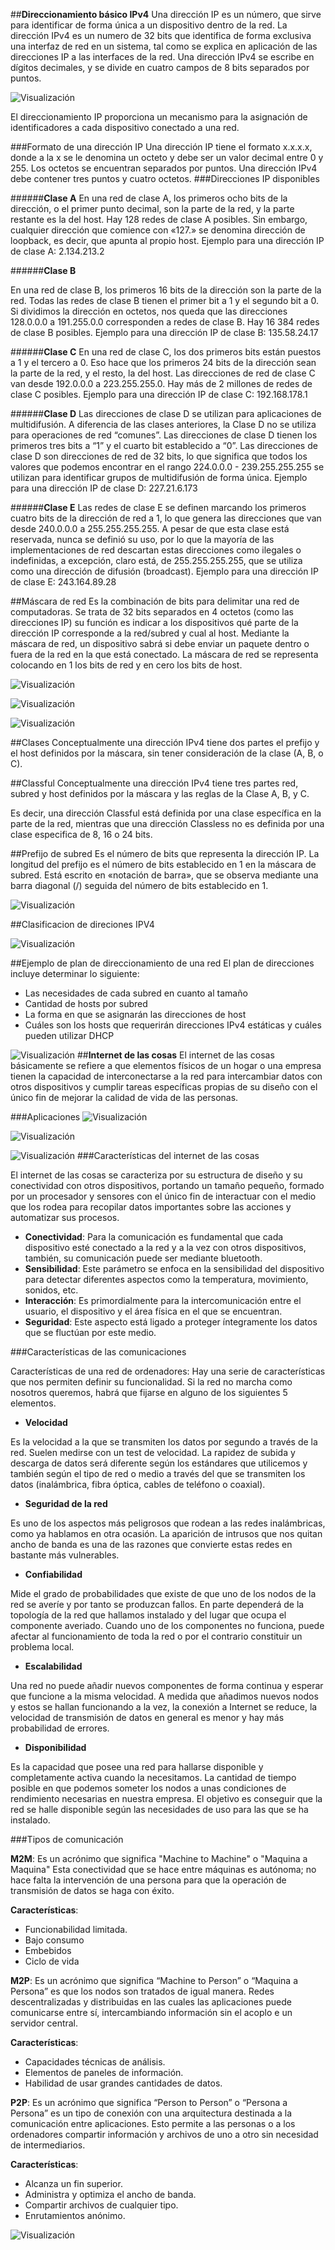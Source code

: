 ##**Direccionamiento básico IPv4**
Una dirección IP es un número, que sirve para identificar de forma única a un dispositivo dentro de la red.
La dirección IPv4 es un numero de 32 bits que identifica de forma exclusiva una interfaz de red en un sistema, tal como se explica en aplicación de las direcciones IP a las interfaces de la red. Una dirección IPv4 se escribe en dígitos decimales, y se divide en cuatro campos de 8 bits separados por puntos.

![Visualización](https://scontent.fcue10-1.fna.fbcdn.net/v/t39.30808-6/277586416_724557605577367_6231186254466409603_n.jpg?_nc_cat=107&ccb=1-5&_nc_sid=730e14&_nc_ohc=G4GR6H13GYUAX-dKLgg&_nc_ht=scontent.fcue10-1.fna&oh=00_AT8slN72dyRbgjjvpOxuYNplVthrxpq48vDRhm7HY9WvSQ&oe=624CEC67)


El direccionamiento IP proporciona un mecanismo para la asignación de identificadores a cada dispositivo conectado a una red. 

###Formato de una dirección IP
Una dirección IP tiene el formato x.x.x.x, donde a la x se le denomina un octeto y debe ser un valor decimal entre 0 y 255. Los octetos se encuentran separados por puntos. Una dirección IPv4 debe contener tres puntos y cuatro octetos.
###Direcciones IP disponibles

######**Clase A**
En una red de clase A, los primeros ocho bits de la dirección, o el primer punto decimal, son la parte de la red, y la parte restante es la del host. Hay 128 redes de clase A posibles. 
Sin embargo, cualquier dirección que comience con «127.» se denomina dirección de loopback, es decir, que apunta al propio host.
Ejemplo para una dirección IP de clase A:
2.134.213.2

######**Clase B**

En una red de clase B, los primeros 16 bits de la dirección son la parte de la red. Todas las redes de clase B tienen el primer bit a 1 y el segundo bit a 0. Si dividimos la dirección en octetos, nos queda que las direcciones 128.0.0.0 a 191.255.0.0 corresponden a redes de clase B. Hay 16 384 redes de clase B posibles.
Ejemplo para una dirección IP de clase B:
135.58.24.17

######**Clase C**
En una red de clase C, los dos primeros bits están puestos a 1 y el tercero a 0. Eso hace que los primeros 24 bits de la dirección sean la parte de la red, y el resto, la del host. Las direcciones de red de clase C van desde 192.0.0.0 a 223.255.255.0. Hay más de 2 millones de redes de clase C posibles.
Ejemplo para una dirección IP de clase C:
192.168.178.1
 
######**Clase D**
Las direcciones de clase D se utilizan para aplicaciones de multidifusión. A diferencia de las clases anteriores, la Clase D no se utiliza para operaciones de red “comunes”. Las direcciones de clase D tienen los primeros tres bits a “1” y el cuarto bit establecido a “0”. Las direcciones de clase D son direcciones de red de 32 bits, lo que significa que todos los valores que podemos encontrar en el rango 224.0.0.0 - 239.255.255.255 se utilizan para identificar grupos de multidifusión de forma única. 
Ejemplo para una dirección IP de clase D:
227.21.6.173

######**Clase E**
Las redes de clase E se definen marcando los primeros cuatro bits de la dirección de red a 1, lo que genera las direcciones que van desde 240.0.0.0 a 255.255.255.255. A pesar de que esta clase está reservada, nunca se definió su uso, por lo que la mayoría de las implementaciones de red descartan estas direcciones como ilegales o indefinidas, a excepción, claro está, de 255.255.255.255, que se utiliza como una dirección de difusión (broadcast).
Ejemplo para una dirección IP de clase E:
243.164.89.28    

##Máscara de red
Es la combinación de bits para delimitar una red de computadoras. Se trata de 32 bits separados en 4 octetos (como las direcciones IP) su función es indicar a los dispositivos qué parte de la dirección IP corresponde a la red/subred y cual al host.
Mediante la máscara de red, un dispositivo sabrá si debe enviar un paquete dentro o fuera de la red en la que está conectado. La máscara de red se representa colocando en 1 los bits de red y en cero los bits de host. 

![Visualización](https://scontent.fcue10-1.fna.fbcdn.net/v/t39.30808-6/277563068_724557755577352_1000881864191499481_n.jpg?_nc_cat=109&ccb=1-5&_nc_sid=730e14&_nc_ohc=2v__F1POIQ0AX-lk0dB&_nc_ht=scontent.fcue10-1.fna&oh=00_AT80qJa1n9W--tp5kuJ3k4hjynNnJihZC_Eyos_G2dPrlw&oe=624D8B9E)

![Visualización](https://scontent.fcue10-1.fna.fbcdn.net/v/t39.30808-6/277571417_724557772244017_5749783295238405566_n.jpg?_nc_cat=104&ccb=1-5&_nc_sid=730e14&_nc_ohc=NztUNuwOOJ4AX-A0BlV&_nc_ht=scontent.fcue10-1.fna&oh=00_AT-oZXKKn2OCRM9ZK5bdzLh8TFjr8G_jI0KbROo4CzC7hA&oe=624CD11B)

![Visualización](https://scontent.fcue10-1.fna.fbcdn.net/v/t39.30808-6/277778784_724557795577348_8754553997937313642_n.jpg?_nc_cat=102&ccb=1-5&_nc_sid=730e14&_nc_ohc=k9aBZLJGTYwAX8VHcZ-&_nc_ht=scontent.fcue10-1.fna&oh=00_AT9Yb6B79CiCSeZciNYGJ7NQtvv6a_DeSs2BLpQd7-I6cQ&oe=624C2309)

##Clases 
Conceptualmente una dirección IPv4 tiene dos partes el prefijo y el host definidos por la máscara, sin tener consideración de la clase (A, B, o C). 

##Classful 
Conceptualmente una dirección IPv4 tiene tres partes red, subred y host definidos por la máscara y las reglas de la Clase A, B, y C.

Es decir, una dirección Classful está definida por una clase específica en la parte de la red, mientras que una dirección Classless no es definida por una clase especifica de 8, 16 o 24 bits.

##Prefijo de subred
Es el número de bits que representa la dirección IP. La longitud del prefijo es el número de bits establecido en 1 en la máscara de subred. Está escrito en «notación de barra», que se observa mediante una barra diagonal (/) seguida del número de bits establecido en 1.

![Visualización](https://scontent.fcue10-1.fna.fbcdn.net/v/t39.30808-6/277563155_724557638910697_1785199284200903763_n.jpg?_nc_cat=102&ccb=1-5&_nc_sid=730e14&_nc_ohc=UZXWITIq7FkAX8vR_sd&_nc_ht=scontent.fcue10-1.fna&oh=00_AT_Jd9tO9DswuyCaOeN0jQPL4mV3HecFaEpwdGWcN3YG9A&oe=624DF10F)

##Clasificacion de direciones IPV4

![Visualización](https://scontent.fcue10-1.fna.fbcdn.net/v/t39.30808-6/277806236_724557792244015_3788331445985599611_n.jpg?_nc_cat=104&ccb=1-5&_nc_sid=730e14&_nc_ohc=_bgICZxN2dsAX9N3z2j&_nc_ht=scontent.fcue10-1.fna&oh=00_AT9TXsMYbYjEFq5LlUjGHMyzI-Kx3tSVzc1H4UsRdwjK-w&oe=624D096B)

##Ejemplo de plan de direccionamiento de una red
El plan de direcciones incluye determinar lo siguiente:

- Las necesidades de cada subred en cuanto al tamaño
- Cantidad de hosts por subred
- La forma en que se asignarán las direcciones de host
- Cuáles son los hosts que requerirán direcciones IPv4 estáticas y cuáles pueden utilizar DHCP
        

![Visualización](https://scontent.fcue10-1.fna.fbcdn.net/v/t39.30808-6/277564953_724557745577353_3383803454560922221_n.jpg?_nc_cat=104&ccb=1-5&_nc_sid=730e14&_nc_ohc=ruaFQEI2YlsAX9PydPN&_nc_ht=scontent.fcue10-1.fna&oh=00_AT9H8Y1BZ2v5GbOHhLihLFMaEEojP3exci_ktutio91zRA&oe=624CD159)
##**Internet de las cosas**
El internet de las cosas básicamente se refiere a que elementos físicos de un hogar o una empresa tienen la capacidad de interconectarse a la red para intercambiar datos con otros dispositivos y cumplir tareas específicas propias de su diseño con el único fin de mejorar la calidad de vida de las personas.

###Aplicaciones 
![Visualización](https://scontent.fcue10-1.fna.fbcdn.net/v/t39.30808-6/277705807_724557642244030_9130101881771183172_n.jpg?_nc_cat=106&ccb=1-5&_nc_sid=730e14&_nc_ohc=EZ3n7rWhWucAX8DC5TK&_nc_ht=scontent.fcue10-1.fna&oh=00_AT9Wfoe9mWtxV1yFBc0UE_Y0ZBvdTDjQjtVZfo18H701EA&oe=624C1A5B)

![Visualización](https://scontent.fcue10-1.fna.fbcdn.net/v/t39.30808-6/277806364_724557635577364_2665909587306572784_n.jpg?_nc_cat=100&ccb=1-5&_nc_sid=730e14&_nc_ohc=Uj7sv9707ioAX_J1Rtz&_nc_ht=scontent.fcue10-1.fna&oh=00_AT80KwTe6hkcsqNuY82LZX4bDYGyf9kaaI8w0zpHxJ-W9g&oe=624DE045)

![Visualización](https://scontent.fcue10-1.fna.fbcdn.net/v/t39.30808-6/277782957_724557645577363_1422103579139843505_n.jpg?_nc_cat=106&ccb=1-5&_nc_sid=730e14&_nc_ohc=hx1Hwe_W2W0AX9NJjq_&_nc_ht=scontent.fcue10-1.fna&oh=00_AT-Iabct44yylD5rk9foz4_OU-f6CvOVZ1swnZIAQyK8kA&oe=624D6EDE)
###Características del internet de las cosas 

El internet de las cosas se caracteriza por su estructura de diseño y su conectividad con otros dispositivos, portando un tamaño pequeño, formado por un procesador y sensores con el único fin de interactuar con el medio que los rodea para recopilar datos importantes sobre las acciones y automatizar sus procesos.

- **Conectividad**: Para la comunicación es fundamental que cada dispositivo esté conectado a la red y a la vez con otros dispositivos, también, su comunicación puede ser mediante bluetooth.
- **Sensibilidad**: Este parámetro se enfoca en la sensibilidad del dispositivo para detectar diferentes aspectos como la temperatura, movimiento, sonidos, etc.
- **Interacción**: Es primordialmente para la intercomunicación entre el usuario, el dispositivo y el área física en el que se encuentran. 
- **Seguridad**: Este aspecto está ligado a proteger íntegramente los datos que se fluctúan por este medio. 

###Características de las comunicaciones

Características de una red de ordenadores: Hay una serie de características que nos permiten definir su funcionalidad. Si la red no marcha como nosotros queremos, habrá que fijarse en alguno de los siguientes 5 elementos.

- **Velocidad**

Es la velocidad a la que se transmiten los datos por segundo a través de la red. Suelen medirse con un test de velocidad. La rapidez de subida y descarga de datos será diferente según los estándares que utilicemos y también según el tipo de red o medio a través del que se transmiten los datos (inalámbrica, fibra óptica, cables de teléfono o coaxial).

- **Seguridad de la red**

Es uno de los aspectos más peligrosos que rodean a las redes inalámbricas, como ya hablamos en otra ocasión. La aparición de intrusos que nos quitan ancho de banda es una de las razones que convierte estas redes en bastante más vulnerables.

- **Confiabilidad**

Mide el grado de probabilidades que existe de que uno de los nodos de la red se averíe y por tanto se produzcan fallos. En parte dependerá de la topología de la red que hallamos instalado y del lugar que ocupa el componente averiado. Cuando uno de los componentes no funciona, puede afectar al funcionamiento de toda la red o por el contrario constituir un problema local.

- **Escalabilidad**

Una red no puede añadir nuevos componentes de forma continua y esperar que funcione a la misma velocidad. A medida que añadimos nuevos nodos y estos se hallan funcionando a la vez, la conexión a Internet se reduce, la velocidad de transmisión de datos en general es menor y hay más probabilidad de errores.

- **Disponibilidad**

Es la capacidad que posee una red para hallarse disponible y completamente activa cuando la necesitamos. La cantidad de tiempo posible en que podemos someter los nodos a unas condiciones de rendimiento necesarias en nuestra empresa. El objetivo es conseguir que la red se halle disponible según las necesidades de uso para las que se ha instalado.

###Tipos de comunicación

**M2M**:
Es un acrónimo que significa "Machine to Machine" o "Maquina a Maquina" Esta conectividad que se hace entre máquinas es autónoma; no hace falta la intervención de una persona para que la operación de transmisión de datos se haga con éxito.

**Características**:
- Funcionabilidad limitada.
- Bajo consumo
- Embebidos
- Ciclo de vida

**M2P**:
Es un acrónimo que significa “Machine to Person” o “Maquina a Persona” es que los nodos son tratados de igual manera. Redes descentralizadas y distribuidas en las cuales las aplicaciones puede comunicarse entre sí, intercambiando información sin el acoplo e un servidor central.

**Características**:
- Capacidades técnicas de análisis.
- Elementos de paneles de información.
- Habilidad de usar grandes cantidades de datos.

**P2P**:
Es un acrónimo que significa “Person to Person” o “Persona a Persona” es un tipo de conexión con una arquitectura destinada a la comunicación entre aplicaciones. Esto permite a las personas o a los ordenadores compartir información y archivos de uno a otro sin necesidad de intermediarios.

**Características**:
- Alcanza un fin superior.
- Administra y optimiza el ancho de banda.
- Compartir archivos de cualquier tipo.
- Enrutamientos anónimo.

![Visualización](https://scontent.fcue10-1.fna.fbcdn.net/v/t39.30808-6/277779624_724557662244028_8503474722113767126_n.jpg?_nc_cat=105&ccb=1-5&_nc_sid=730e14&_nc_ohc=4EyKs6hBgcYAX9Vq0vC&_nc_ht=scontent.fcue10-1.fna&oh=00_AT8vGG4A8IqC4VtR9alT6MjRMv3XFToYEQ9JK7Elhhi0Fw&oe=624C6090)























